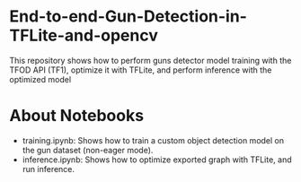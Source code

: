 # End-to-end-Gun-Detection-in-TFLite-and-opencv

This repository shows how to perform guns detector model training with the TFOD API (TF1), optimize it with TFLite, and perform inference with the optimized model
# About Notebooks
  - training.ipynb: Shows how to train a custom object detection model on the gun dataset (non-eager mode).
  - inference.ipynb: Shows how to optimize exported graph with TFLite, and run inference.

